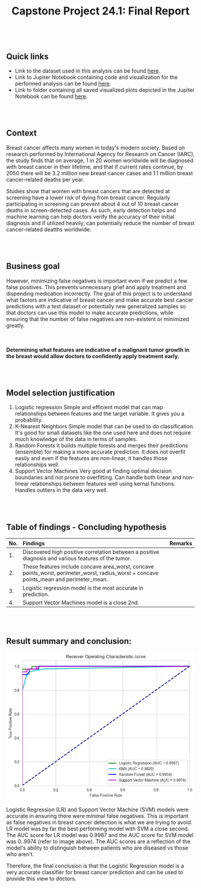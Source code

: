 # <p align=center> Capstone Project 24.1: Final Report

<br/><br/>

## Quick links
* Link to the dataset used in this analysis can be found <a href="https://github.com/Cxpher/bcc/blob/main/data/data.csv">here</a>.
* Link to Jupiter Notebook containing code and visualization for the performed analysis can be found <a href="https://github.com/Cxpher/bcc/blob/main/main_notebook.ipynb">here</a>.
* Link to folder containing all saved visualized plots depicted in the Jupiter Notebook can be found <a href="https://github.com/Cxpher/bcc/tree/main/data/images">here</a>.

<br/><br/>

## Context
Breast cancer affects many women in today's modern society. Based on research performed by International Agency for Research on Cancer (IARC), the study finds that on average, 1 in 20 women worldwide will be diagnosed with breast cancer in their lifetime, and that if current rates continue, by 2050 there will be 3.2 million new breast cancer cases and 1.1 million breast cancer-related deaths per year. 

Studies show that women with breast cancers that are detected at screening have a lower risk of dying from breast cancer. Regularly participating in screening can prevent about 4 out of 10 breast cancer deaths in screen-detected cases. As such, early detection helps and machine learning can help doctors verify the accuracy of their initial diagnosis and if utilized heavily, can potentially reduce the number of breast cancer-related deatths worldwide. 

<br/><br/>

## Business goal
However, minimizing false negatives is important even if we predict a few false positives. This prevents unnecessary grief and apply treatment and dispending medication incorrectly. The goal of this project is to understand what factors are indicative of breast cancer and make accurate best cancer predictions with a test dataset or potentially new generalized samples so that doctors can use this model to make accurate predictions, while ensuring that the number of false negatives are non-existent or minimized greatly.

<br/><br/>
**Determining what features are indicative of a malignant tumor growth in the breast would allow doctors to confidently apply treatment early.**

<br/><br/>

## Model selection justification
1. Logistic regression
   Simple and efficient model that can map relationships between features and the target variable. It gives you a probability.
2. K-Nearest Neighbors
   Simple model that can be used to do classification. It's good for small datasets like the one used here and does not require much knowledge of the data in terms of samples.
3. Random Forests
   It builds multiple forests and merges their predictions (ensemble) for making a more accurate prediction. It does not overfit easily and even if the features are non-linear, it handles those relationships well.
4. Support Vector Machines
   Very good at finding optimal decision boundaries and not prone to overfitting. Can handle both linear and non-linear relationships between features well using kernal functions. Handles outliers in the data very well.

<br/><br/>

## Table of findings - Concluding hypothesis

|No. | Findings | Remarks |
|:--- |:---	  |:---      |
|1.  | Discovered high positive correlation between a positive diagnosis and various features of the tumor. |      |		
|2.  | These features include concave area_worst, concave points_worst, perimeter_worst, radius_worst + concave points_mean and perimeter_mean. |      |
|3.  | Logistic regression model is the most accurate in prediction. |      |
|4.  | Support Vector Machines model is a close 2nd. |      |

<br/><br/>

## Result summary and conclusion:

![ROC](https://github.com/Cxpher/bcc/blob/main/data/images/rocplot.png "ROC")

Logistic Regression (LR) and Support Vector Machine (SVM) models were accurate in ensuring there were minimal false negatives. This is important as false negatives in breast cancer detection is what we are trying to avoid. LR model was by far the best performing model with SVM a close second. The AUC score for LR model was 0.9987 and the AUC score for SVM model was 0..9974 (refer to image above). The AUC scores are a reflection of the model's ability to distinguish between patients who are diseased vs those who aren't.

Therefore, the final conclusion is that the Logistic Regression model is a very accurate classifier for breast cancer prediction and can be used to provide this view to doctors.
